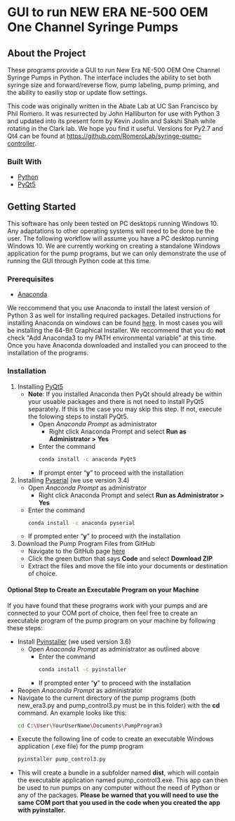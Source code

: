 # GUI to run NEW ERA NE-500 OEM One Channel Syringe Pumps

## About the Project

These programs provide a GUI to run New Era NE-500 OEM One Channel Syringe Pumps in Python. The interface includes the ability to set both syringe size and forward/reverse flow, pump labeling, pump priming, and the ability to easiliy stop or update flow settings.  

This code was originally written in the Abate Lab at UC San Francisco by Phil Romero. It was resurrected by John Halliburton for use with Python 3 and updated into its present form by Kevin Joslin and Sakshi Shah while rotating in the Clark lab. We hope you find it useful. Versions for Py2.7 and Qt4 can be found at https://github.com/RomeroLab/syringe-pump-controller. 

### Built With

* [Python](https://www.python.org/)
* [PyQt5](https://pypi.org/project/PyQt5/)

## Getting Started

This software has only been tested on PC desktops running Windows 10. Any adaptations to other operating systems will need to be done be the user. The following workflow will assume you have a PC desktop running Windows 10. We are currently working on creating a standalone Windows application for the pump programs, but we can only demonstrate the use of running the GUI through Python code at this time.

### Prerequisites

* [Anaconda](https://www.anaconda.com/)

We reccommend that you use Anaconda to install the latest version of Python 3 as well for installing required packages. Detailed instructions for installing Anaconda on windows can be found [here](https://docs.anaconda.com/anaconda/install/windows/). In most cases you will be installing the 64-Bit Graphical Installer. We reccommend that you do **not** check "Add Anaconda3 to my PATH environmental variable" at this time. Once you have Anaconda downloaded and installed you can proceed to the installation of the programs.

### Installation

1. Installing [PyQt5](https://pypi.org/project/PyQt5/)
   - **Note**: If you installed Anaconda then PyQt should already be within your usuable packages and there is not need to install PyQt5 separately. If this is the case you may skip this step. If not, execute the folowing steps to install PyQt5.
     - Open *Anaconda Prompt* as administrator 
       - Right click Anaconda Prompt and select **Run as Administrator >** **Yes**
     - Enter the command
       ```sh
       conda install -c anaconda PyQt5
       ```
     - If prompt enter “**y**” to proceed with the installation
2. Installing [Pyserial](https://pythonhosted.org/pyserial/index.html) (we use version 3.4)
   - Open *Anaconda Prompt* as administrator 
     - Right click Anaconda Prompt and select **Run as Administrator >** **Yes**
   - Enter the command
     ```sh
     conda install -c anaconda pyserial
     ```
   - If prompted enter “**y**” to proceed with the installation
3. Download the Pump Program Files from GitHub
   - Navigate to the GitHub page [here](https://github.com/ClarkLabUCB/NewEraPumps_Python3)
   - Click the green button that says **Code** and select **Download ZIP**
   - Extract the files and move the file into your documents or destination of choice.

#### Optional Step to Create an Executable Program on your Machine
If you have found that these programs work with your pumps and are connected to your COM port of choice, then feel free to create an executable program of the pump program on your machine by following these steps:
- Install [Pyinstaller](https://www.pyinstaller.org/#) (we used version 3.6)
  - Open *Anaconda Prompt* as administrator as outlined above
    - Enter the command
      ```sh
      conda install -c pyinstaller
      ```
    - If prompted enter “**y**” to proceed with the installation
- Reopen *Anaconda Prompt* as administrator
- Navigate to the current directory of the pump programs (both new_era3.py and pump_control3.py must be in this folder) with the **cd** command. An example looks like this:
  ```sh
  cd C:\User\YourUserName\Documents\PumpProgram3
  ```
- Execute the following line of code to create an executable Windows application (.exe file) for the pump program
  ```sh
  pyinstaller pump_control3.py
  ```
- This will create a bundle in a subfolder named **dist**, which will contain the executable application named pump_control3.exe. This app can then be used to run pumps on any computer without the need of Python or any of the packages. **Please be warned that you will need to use the same COM port that you used in the code when you created the app with pyinstaller.**

